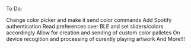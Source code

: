 To Do:

Change color picker and make it send color commands
Add Spotify authentication
Read preferences over BLE and set sliders/colors accordingly
Allow for creation and sending of custom color palletes
On device recogition and processing of curently playing artwork
And More!!!